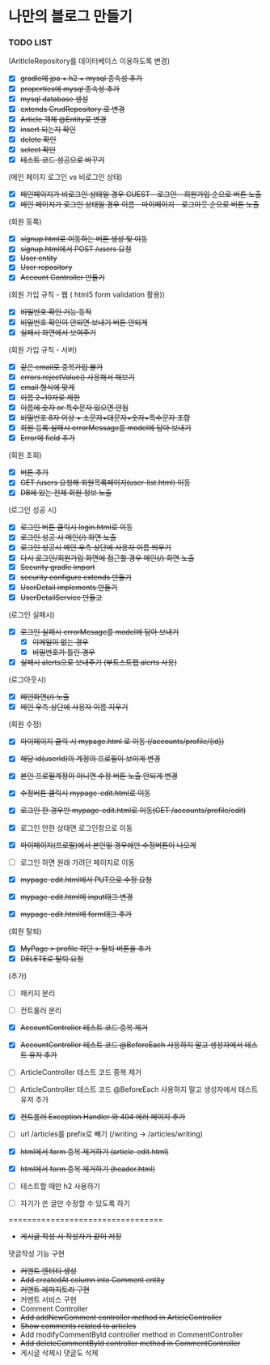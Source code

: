 # 나만의 블로그 만들기

### TODO LIST

(AritlcleRepository를 데이터베이스 이용하도록 변경)

- [x] ~~gradle에 jpa + h2 + mysql 종속성 추가~~
- [x] ~~properties에 mysql 종속성 추가~~
- [x] ~~mysql database 생성~~
- [x] ~~extends CrudRepository 로 변경~~
- [x] ~~Article 객체 @Entity로 변경~~
- [x] ~~insert 되는지 확인~~
- [x] ~~delete 확인~~
- [x] ~~select 확인~~
- [x] ~~테스트 코드 성공으로 바꾸기~~

(메인 페이지 로그인 vs 비로그인 상태)

- [x] ~~메인페이지가 비로그인 상태일 경우 GUEST - 로그인 - 회원가입 순으로 버튼 노출~~
- [x] ~~메인 페이지가 로그인 상태일 경우 이름 - 마이페이지 - 로그아웃 순으로 버튼 노출~~

(회원 등록)

- [x] ~~signup.html로 이동하는 버튼 생성 및 이동~~
- [x] ~~signup.html에서 POST /users 요청~~
- [x] ~~User entity~~
- [x] ~~User repository~~
- [x] ~~Account Controller 만들기~~

(회원 가입 규칙 - 웹 ( html5 form validation 활용))

- [x] ~~비밀번호 확인 기능 동작~~
- [x] ~~비밀번호 확인이 안되면 보내기 버튼 안되게~~
- [x] ~~실패시 화면에서 보여주기~~

(회원 가입 규칙 - 서버)

- [x] ~~같은 email로 중복가입 불가~~
- [x] ~~errors.rejectValue() 사용해서 해보기~~
- [x] ~~email 형식에 맞게~~
- [x] ~~이름 2~10자로 제한~~
- [x] ~~이름에 숫자 or 특수문자 있으면 안됨~~
- [x] ~~비밀번호 8자 이상 + 소문자+대문자+숫자+특수문자 조합~~
- [x] ~~회원 등록 실패시 errorMessage를 model에 담아 보내기~~
- [x] ~~Error에 field 추가~~

(회원 조회)
- [x] ~~버튼 추가~~
- [x] ~~GET /users 요청해 회원목록페이지(user-list.html) 이동~~
- [x] ~~DB에 있는 전체 회원 정보 노출~~

(로그인 성공 시)

- [x] ~~로그인 버튼 클릭시 login.html로 이동~~
- [x] ~~로그인 성공 시 메인(/) 화면 노출~~
- [x] ~~로그인 성공시 메인 우측 상단에 사용자 이름 띄우기~~
- [x] ~~다시 로그인/회원가입 화면에 접근할 경우 메인(/) 화면 노출~~
- [x] ~~Security gradle import~~
- [x] ~~security configure extends 만들기~~
- [x] ~~UserDetail implements 만들기~~
- [x] ~~UserDetailService 만들고~~

(로그인 실패시)

- [x] ~~로그인 실패시 errorMesage를 model에 담아 보내기~~
  - [x] ~~이메일이 없는 경우~~
  - [x] ~~비밀번호가 틀린 경우~~
- [x] ~~실패시 alerts으로 보내주기 (부트스트랩 alerts 사용)~~

(로그아웃시)

- [x] ~~메인화면(/) 노출~~
- [x] ~~메인 우측 상단에 사용자 이름 지우기~~

(회원 수정)

- [x] ~~마이페이지 클릭 시 mypage.html 로 이동 (/accounts/profile/{id})~~
- [x] ~~해당 id(userId)의 계정의 프로필이 보이게 변경~~
- [x] ~~본인 프로필계정이 아니면 수정 버튼 노출 안되게 변경~~
- [x] ~~수정버튼 클릭시 mypage-edit.html로 이동~~

- [x] ~~로그인 한 경우만 mypage-edit.html로 이동(GET /accounts/profile/edit)~~
- [x] 로그인 안한 상태면 로그인창으로 이동
- [x] ~~마이페이지(프로필)에서 본인일 경우에만 수정버튼이 나오게~~
- [ ] 로그인 하면 원래 가려던 페이지로 이동
- [x] ~~mypage-edit.html에서 PUT으로 수정 요청~~
- [x] ~~mypage-edit.html에 input태그 변경~~
- [x] ~~mypage-edit.html에 form태그 추가~~

(회원 탈퇴)

- [x] ~~MyPage > profile 하단 > 탈퇴 버튼을 추가~~
- [x] ~~DELETE로 탈퇴 요청~~

(추가)

- [ ] 패키지 분리
- [ ] 컨트롤러 분리
- [x] ~~AccountController 테스트 코드 중복 제거~~
- [x] ~~AccountController 테스트 코드 @BeforeEach 사용하지 말고 생성자에서 테스트 유저 추가~~
- [ ] ArticleController 테스트 코드 중복 제거
- [ ] ArticleController 테스트 코드 @BeforeEach 사용하지 말고 생성자에서 테스트 유저 추가
- [x] ~~컨트롤러 Exception Handler 와 404 에러 페이지 추가~~
- [ ] url /articles를 prefix로 빼기 (/writing -> /articles/writing)
- [x] ~~html에서 form 중복 제거하기 (article-edit.html)~~
- [x] ~~html에서 form 중복 제거하기 (header.html)~~
- [ ] 테스트할 때만 h2 사용하기  
- [ ] 자기가 쓴 글만 수정할 수 있도록 하기


=================================

- ~~게시글 작성 시 작성자가 같이 저장~~

댓글작성 기능 구현
- ~~커멘트 엔터티 생성~~
- ~~Add createdAt column into Comment entity~~
- ~~커맨트 레파지토리 구현~~
- 커맨트 서비스 구현
- Comment Controller
- ~~Add addNewComment controller method in ArticleController~~
- ~~Show comments related to articles~~
- Add modifyCommentById controller method in CommentController
- ~~Add deleteCommentById controller method in CommentController~~
- 게시글 삭제시 댓글도 삭제